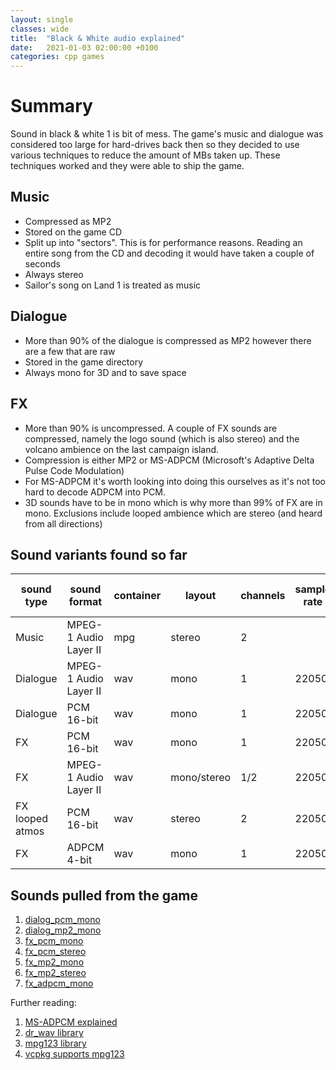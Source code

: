 ```yaml
---
layout: single
classes: wide
title:  "Black & White audio explained"
date:   2021-01-03 02:00:00 +0100
categories: cpp games 
---
```


# Summary
Sound in black & white 1 is bit of mess. The game's music and dialogue was considered too large for hard-drives back then so they decided to use various techniques to reduce the amount of MBs taken up. These techniques worked and they were able to ship the game.

## Music
* Compressed as MP2
* Stored on the game CD
* Split up into "sectors". This is for performance reasons. Reading an entire song from the CD and decoding it would have taken a couple of seconds
* Always stereo
* Sailor's song on Land 1 is treated as music

## Dialogue
* More than 90% of the dialogue is compressed as MP2 however there are a few that are raw
* Stored in the game directory
* Always mono for 3D and to save space

## FX
* More than 90% is uncompressed. A couple of FX sounds are compressed, namely the logo sound (which is also stereo) and the volcano ambience on the last campaign island.
* Compression is either MP2 or MS-ADPCM (Microsoft's Adaptive Delta Pulse Code Modulation)
* For MS-ADPCM it's worth looking into doing this ourselves as it's not too hard to decode ADPCM into PCM.
* 3D sounds have to be in mono which is why more than 99% of FX are in mono. Exclusions include looped ambience which are stereo (and heard from all directions)

## Sound variants found so far

| sound type      | sound format          | container | layout        | channels | sample rate | bit rate | possible ffmpeg alternative                    | license       |
|-----------------|-----------------------|-----------|---------------|----------|-------------|----------|------------------------------------------------|---------------|
| Music           | MPEG-1 Audio Layer II | mpg       | stereo        | 2        |             |          | [mpg123](https://en.wikipedia.org/wiki/Mpg123) | LGPLv2.1      |
| Dialogue        | MPEG-1 Audio Layer II | wav       | mono          | 1        | 22050       | 64       | [mpg123](https://en.wikipedia.org/wiki/Mpg123) | LGPLv2.1      |
| Dialogue        | PCM 16-bit            | wav       | mono          | 1        | 22050       | 43Ko/s   | [dr_wav](https://mackron.github.io/dr_wav)     | Public domain |
| FX              | PCM 16-bit            | wav       | mono          | 1        | 22050       | 43Ko/s   | [dr_wav](https://mackron.github.io/dr_wav)     | Public domain |
| FX              | MPEG-1 Audio Layer II | wav       | mono/stereo   | 1/2      | 22050       | 64       | [mpg123](https://en.wikipedia.org/wiki/Mpg123) | LGPLv2.1      |
| FX looped atmos | PCM 16-bit            | wav       | stereo        | 2        | 22050       | 86Ko/s   | [dr_wav](https://mackron.github.io/dr_wav)     | Public domain | 
| FX              | ADPCM 4-bit           | wav       | mono          | 1        | 22050       | 86Ko/s   | None that I could find                         |               | 

## Sounds pulled from the game
1. [dialog_pcm_mono](/assets/b_and_w/sounds/dialogue_pcm_mono_HELP_TEXT_TUTORIAL_LAND_26.wav)
2. [dialog_mp2_mono](/assets/b_and_w/sounds/dialogue_mp2_mono_HELP_TEXT_CITADEL_GUIDE_03.wav)
3. [fx_pcm_mono](/assets/b_and_w/sounds/fx_pcm_mono_wind01.wav)
4. [fx_pcm_stereo](/assets/b_and_w/sounds/fx_pcm_stereo_jungleloop4.wav)
5. [fx_mp2_mono](/assets/b_and_w/sounds/fx_mp2_mono_G_Volcano_02.wav)
6. [fx_mp2_stereo](/assets/b_and_w/sounds/fx_mp2_stereo_Logo.wav)
7. [fx_adpcm_mono](/assets/b_and_w/sounds/fx_msadpcm_mono_S_FireworkExplosion_01.wav)


Further reading:
1. [MS-ADPCM explained](https://wiki.multimedia.cx/index.php/Microsoft_ADPCM)
2. [dr_wav library](https://github.com/mackron/dr_libs/blob/master/dr_wav.h)
3. [mpg123 library](https://www.mpg123.de/)
4. [vcpkg supports mpg123](https://github.com/microsoft/vcpkg/tree/master/ports/mpg123)

